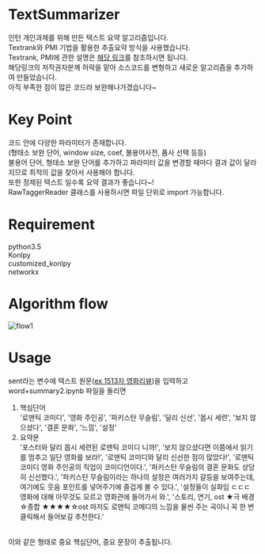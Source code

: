 # TextSummarizer
인턴 개인과제를 위해 만든 텍스트 요약 알고리즘입니다.<br>Textrank와 PMI 기법을 활용한 추출요약 방식을 사용했습니다.<br>Textrank, PMI에 관한 설명은 [해당 링크](https://bab2min.tistory.com/552)를 참조하시면 됩니다.<br>
해당링크의 저작권자분께 허락을 맡아 소스코드를 변형하고 새로운 알고리즘을 추가하여 만들었습니다.<br>
아직 부족한 점이 많은 코드라 보완해나가겠습니다~
<br>

# Key Point 
코드 안에 다양한 파라미터가 존재합니다.<br>
(형태소 보완 단어, window size, coef, 불용어사전, 품사 선택 등등)<br>
불용어 단어, 형태소 보완 단어를 추가하고 파라미터 값을 변경할 때마다 결과 값이 달라지므로 최적의 값을 찾아서 사용해야 합니다.<br>
또한 정제된 텍스트 일수록 요약 결과가 좋습니다~!<br>
RawTaggerReader 클래스를 사용하시면 파일 단위로 import 가능합니다.<br>

# Requirement
python3.5<br>
Konlpy<br>
customized_konlpy<br>
networkx<br>

# Algorithm flow

![flow1](https://user-images.githubusercontent.com/43260218/46671897-f95d8980-cc10-11e8-9e17-ba0ac6335ece.PNG)

# Usage
sent라는 변수에 텍스트 원문([ex 1513자 영화리뷰](https://blog.naver.com/nachthimmel/221326960131))을 입력하고 word+summary2.ipynb 파일을 돌리면<br>
1. 핵심단어<br>
'로맨틱 코미디', '영화 주인공', '파키스탄 무슬림', '달리 신선', '몹시 세련', '보지 않으셨다', '결혼 문화', '느낌', '설정'
2. 요약문<br>
'포스터와 달리 몹시 세련된 로맨틱 코미디 니까!', '보지 않으셨다면 이쯤에서 읽기를 멈추고 일단 영화를 보라!', '로맨틱 코미디와 달리 신선한 점이 많았다!', '로맨틱 코미디 영화 주인공의 직업이 코미디언이다.', '파키스탄 무슬림의 결혼 문화도 상당히 신선했다.', '파키스탄 무슬림이라는 하나의 설정은 여러가지 갈등을 보여주는데, 여기에도 웃음 포인트를 넣어주기에 즐겁게 볼 수 있다.', '설정들이 실화임 ㄷㄷㄷ 영화에 대해 아무것도 모르고 영화관에 들어가서 와.', '스토리, 연기, ost ★극 배경 ☆종합 ★★★★☆ost 마저도 로맨틱 코메디의 느낌을 물씬 주는 곡이니 꼭 한 번 클릭해서 들어보길 추천한다.'
<br>
이와 같은 형태로 중요 핵심단어, 중요 문장이 추출됩니다.

